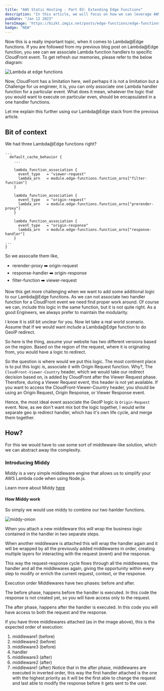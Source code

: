 ```yaml
---
title: "AWS Static Hosting - Part 03: Extending Edge Functions"
description: "In this article, we will focus on how we can leverage AWS CloudFront and S3 to set up our static hosting infrastructure."
pubDate: "Jan 12 2023"
heroImage: 'https://bizkt.imgix.net/posts/edge-functions/edge-functions-banner.png'
badge: "NEW"
---
```


Now this is a really important topic, when it comes to Lambda@Edge functions. If you are followed from my previous blog post on Lambda@Edge function, you see can we associate Lambda function handlers to specific CloudFront event. To get refresh our memories, please refer to the below diagram:

![Lambda at edge functions]( https://bizkt.imgix.net/posts/edge-functions/cloudfront-events-that-trigger-lambda-functions.png )

Now, CloudFront has a limitation here, well perhaps it is not a limitation but a Challenge for us engineer, it is, you can only associate one Lambda handler function for a particular event. What does it mean, whatever the logic that you would want to execute on particular even, should be encapsulated in a one handler functions.

Let me explain this further using our Lambda@Edge stack from the previous article.

## Bit of context

We had three Lambda@Edge functions right?

```hcl
...
  default_cache_behavior {
    ...

    lambda_function_association {
      event_type   = "viewer-request"
      lambda_arn   = module.edge-functions.function_arns["filter-function"]
    }

    lambda_function_association {
      event_type   = "origin-request"
      lambda_arn   = module.edge-functions.function_arns["prerender-proxy"]
    }

    lambda_function_association {
      event_type   = "origin-response"
      lambda_arn   = module.edge-functions.function_arns["response-handler"]
    }
...
}
```

So we assocaite them like,

- rerender-proxy    ➡️ origin-request
- response-handler  ➡️ origin-response
- filter-function   ➡️ viewer-request

Now this get more challenging when we want to add some additional logic to our Lambda@Edge functions. As we can not associate two handler function for a CloudFront event we need find proper work around. Of course we can, include this logic in the same function, but it is not quite right. As a good Engineers, we always prefer to maintain the modularity.

I know it is still bit unclear for you. Now let take a real world scenario. Assume that if we would want include a Lambda@Edge function to do GeoIP redirect.

So here is the thing, assume your website has two different versions based on the region. Based on the region of the request, where it is originating from, you would have a logic to redirect.

So the question is where would we put this logic. The most continent place is to put this logic is, associate it with Origin Request function. Why?, The `CloudFront-Viewer-Country` header, which we would take our redirect decision based on, is added by CloudFront after the Viewer Request phase. Therefore, during a Viewer Request event, this header is not yet available. If you want to access the CloudFront-Viewer-Country header, you should be using an Origin Request, Origin Response, or Viewer Response event.  

Hence, the most ideal event associate the GeoIP logic is `Origin-Request` event. Now, as we don't want mix bot the logic together, I would write separate geo ip redirect handler, which has it's own life cycle, and merge them together.

## How?

For this we would have to use some sort of middleware-like solution, which we can abstract away the complexity.

### Introducing Middy

Middy is a very simple middleware engine that allows us to simplify your AWS Lambda code when using Node.js.  

Learn more about Middy [here](https://middy.js.org/docs/)

#### How Middy work

So simply we would use middy to combine our two hanlder functions.

![middy-onion](https://bizkt.imgix.net/extending-edge-functions/middy-onion.png?w=664&h=547&fm=jpg)

When you attach a new middleware this will wrap the business logic contained in the handler in two separate steps.

When another middleware is attached this will wrap the handler again and it will be wrapped by all the previously added middlewares in order, creating multiple layers for interacting with the request (event) and the response.

This way the request-response cycle flows through all the middlewares, the handler and all the middlewares again, giving the opportunity within every step to modify or enrich the current request, context, or the response.

Execution order
Middlewares have two phases: before and after.

The before phase, happens before the handler is executed. In this code the response is not created yet, so you will have access only to the request.

The after phase, happens after the handler is executed. In this code you will have access to both the request and the response.

If you have three middlewares attached (as in the image above), this is the expected order of execution:

1. middleware1 (before)
2. middleware2 (before)
3. middleware3 (before)
4. handler
5. middleware3 (after)
6. middleware2 (after)
7. middleware1 (after)
Notice that in the after phase, middlewares are executed in inverted order, this way the first handler attached is the one with the highest priority as it will be the first able to change the request and last able to modify the response before it gets sent to the user.

